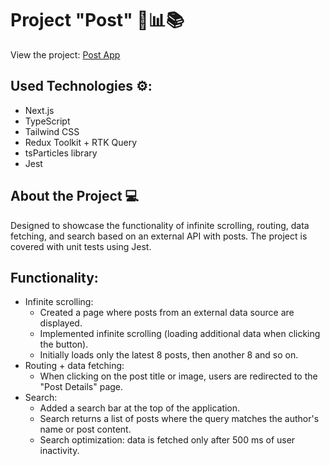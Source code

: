 # Project "Post" 📝📊📚

View the project: [Post App](https://post-beta.vercel.app/)

## Used Technologies ⚙️:
- Next.js
- TypeScript
- Tailwind CSS
- Redux Toolkit + RTK Query
- tsParticles library
- Jest

## About the Project 💻
Designed to showcase the functionality of infinite scrolling, routing, data fetching, and search based on an external API with posts. The project is covered with unit tests using Jest.

## Functionality:

- Infinite scrolling:
    - Created a page where posts from an external data source are displayed.
    - Implemented infinite scrolling (loading additional data when clicking the button).
    - Initially loads only the latest 8 posts, then another 8 and so on.
- Routing + data fetching:
    - When clicking on the post title or image, users are redirected to the "Post Details" page.
- Search:
    - Added a search bar at the top of the application.
    - Search returns a list of posts where the query matches the author's name or post content.
    - Search optimization: data is fetched only after 500 ms of user inactivity.
